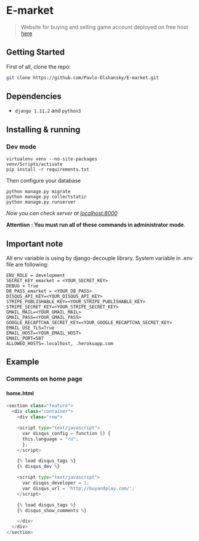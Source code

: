 # E-market

> Website for buying and selling game account deployed on free host [here](https://buyandplay.herokuapp.com/) 

## Getting Started

First of all, clone the repo:

```bash
git clone https://github.com/Pavlo-Olshansky/E-market.git
```

## Dependencies
* `django 1.11.2` and `python3`

## Installing & running
### Dev mode
```
virtualenv venv --no-site-packages
venv/Scripts/activate
pip install -r requirements.txt
```
Then configure your database
```
python manage.py migrate
python manage.py collectstatic
python manage.py runserver
```
*Now you can check server at [localhost:8000](http://localhost:8000)*

**Attention : You must run all of these commands in administrator mode**.

## Important note
All env variable is using by django-decouple library. System variable in .env file are following:
```
ENV_ROLE = development
SECRET_KEY_emarket = <YOUR_SECRET_KEY>
DEBUG = True
DB_PASS_emarket = <YOUR_DB_PASS>
DISQUS_API_KEY=<YOUR_DISQUS_API_KEY>
STRIPE_PUBLISHABLE_KEY=<YOUR_STRIPE_PUBLISHABLE_KEY>
STRIPE_SECRET_KEY=<YOUR_STRIPE_SECRET_KEY>
GMAIL_MAIL=<YOUR_GMAIL_MAIL>
GMAIL_PASS=<YOUR_GMAIL_PASS>
GOOGLE_RECAPTCHA_SECRET_KEY=<YOUR_GOOGLE_RECAPTCHA_SECRET_KEY>
EMAIL_USE_TLS=True
EMAIL_HOST=<YOUR_EMAIL_HOST>
EMAIL_PORT=587
ALLOWED_HOSTS=.localhost, .herokuapp.com
```

## Example
### Comments on home page
#### home.html
```python
<section class="feature">
  <div class="container">
    <div class="row">

    <script type="text/javascript">
      var disqus_config = function () { 
      this.language = "ru";
      };
    </script>

    {% load disqus_tags %}
    {% disqus_dev %}

    <script type="text/javascript">
      var disqus_developer = 1;
      var disqus_url = 'http://buyandplay.com/';
    </script>

    {% load disqus_tags %}
    {% disqus_show_comments %}

    </div>
  </div>
</section>
```


